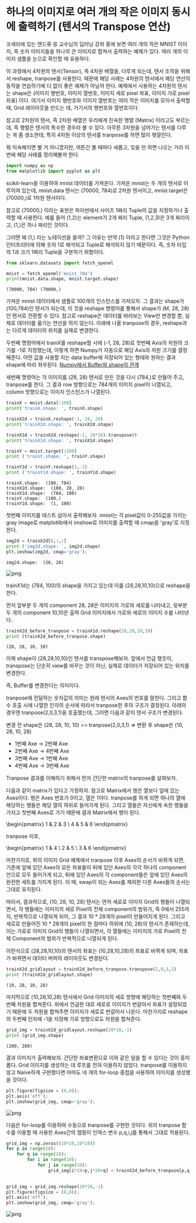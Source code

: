 # 하나의 이미지로 여러 개의 작은 이미지 동시에 출력하기 (텐서의 Transpose 연산)


코세라에 있는 엔드류 응 교수님의 딥러닝 강좌 중에 보면 여러 개의 작은 MNIST 이미지, 즉 숫자 이미지들을 하나의 큰 이미지로 합쳐서 출력하는 예제가 있다. 여러 개의 이미지 샘플을 눈으로 확인할 때 유용하다. 

이 과정에서 4차원의 텐서(Tensor), 즉 4차원 배열을, 다루게 되는데, 텐서 조작을 위해서 reshape, tranpose를 사용한다. 때문에 해당 사례는 4차원의 텐서에서 해당 연산의 동작을 연습하기에 더 없이 좋은 예제가 아닐까 한다. 예제에서 사용하는 4차원의 텐서는 shape은 (이미지 행번호, 이미지 열번호, 이미지 세로 pixel 좌표, 이미지 가로 pixel 좌표) 이다. 여기서 이미지 행번호와 이미지 열번호는 여러 작은 이미지를 모아서 출력할 때, Grid 레이아웃을 만드는 데, 거기서의 행번호와 열번호이다.

참고로 2차원의 텐서, 즉 2차원 배열은 우리에게 친숙한 행렬 (Matrix) 이라고도 부르는데, 즉 행렬은 텐서의 특수한 경우라 볼 수 있다. 아무튼 3차원을 넘어가는 텐서를 다루는 게 좀 생소한데, 특히 4차원 이상의 텐서를 tranpose를 하면 많이 헷깔린다.

뭐 익숙해지면 별 거 아니겠지만, 여튼간 볼 때마다 새롭고, 잊을 만 하면 나오는 거라 이번에 해당 사례를 정리해볼까 한다. 


```python
import numpy as np
from matplotlib import pyplot as plt
```

scikit-learn을 이용하여 mnist 데이터를 가져온다. 가져온 mnist는 두 개의 텐서로 이루어져 있는데, mnist.data 텐서는 (70000, 784)로 2차원 텐서이고, mnist.target은 (70000,)로 1차원 텐서이다. 

참고로 (70000,) 이라는 표현은 파이썬에서 사이즈 1짜리 Tuple의 값을 지정하거나 출력할 때 사용한다. 예를 들어 (1,2)는 element가 2개 짜리 Tuple, (1,2,3)은 3개 짜리이고, (1,)은 하나 짜리인 것이다. 

그러면 왜 (1,) 라는 노테이션을 쓸까? 그 이유는 만약 (1) 이라고 한다면 그것은 Python 인터프리터에 의해 숫자 1로 해석되고 Tuple로 해석되지 않기 때문이다. 즉, 숫자 타입의 1과 크기 1짜리 Tuple을 구분하기 위함이다. 



```python
from sklearn.datasets import fetch_openml

mnist = fetch_openml('mnist_784')
print(mnist.data.shape, mnist.target.shape)
```

    (70000, 784) (70000,)


가져온 mnist 데이터에서 샘플로 100개의 인스턴스를 가져오자. 그 결과는 shape가 (100,784)인 텐서가 되는데, 이 것을 reshape 명령어를 통해서 shape가 (M, 28, 28)인 텐서로 전환할 수 있다. 참고로 reshape은 데이터를 바라보는 View만 변경할 뿐, 실제로 데이터를 옮기는 연산을 하지 않는다. 아래에 나올 tranpose의 경우, reshape과는 다르게 데이터의 위치를 실제로 변경한다.

두번째 명령어에서 trainX를 reshape할 시에 (-1, 28, 28)로 첫번째 Axis의 차원의 크기를 -1로 지정했는데, 이렇게 하면 Numpy가 자동으로 해당 Axis의 차원 크기를 결정해준다. 어떤 값을 사용할 지는 data buffer에 저장되어 있는 형태와 원하는 결과 shape에 따라 좌우된다. [Numpy에서 Buffer와 shape의 관계](https://stackoverflow.com/questions/22053050/difference-between-numpy-array-shape-r-1-and-r/22074424)

세번째 명령어는 각 이미지를 (28, 28) 텐서로 만든 것을 다시 (784,)로 만들어 주고, tranpose를 한다. 그 결과 row 방향으로는 784개의 이미지 pixel이 나열되고, column 방향으로는 이미지 인스턴스가 나열된다.


```python
trainX = mnist.data[:100]
print('trainX.shape: ', trainX.shape)

trainX2d = trainX.reshape(-1, 28, 28)
print('trainX2d.shape: ', trainX2d.shape)

trainX1d = trainX2d.reshape(-1, 28*28).transpose()
print('trainX1d.shape: ', trainX1d.shape)

trainY = mnist.target[:100]
print ('trainY.shape: ', trainY.shape)

trainY1d = trainY.reshape(1,-1)
print ('trainY1d.shape: ', trainY1d.shape)
```

    trainX.shape:  (100, 784)
    trainX2d.shape:  (100, 28, 28)
    trainX1d.shape:  (784, 100)
    trainY.shape:  (100,)
    trainY1d.shape:  (1, 100)


첫번째 이미지를 테스트 삼아서 출력해보자. mnist는 각 pixel값이 0-255값을 가지는 gray image로 matplotlib에서 imshow로 이미지를 출력할 때 cmap을 'gray'로 지정한다. 


```python
img2d = trainX2d[0,:,:]
print ('img2d.shape: ', img2d.shape)
plt.imshow(img2d, cmap='gray');
```

    img2d.shape:  (28, 28)



![png](/images/Plot_small_multiple_images_together_files/Plot_small_multiple_images_together_7_1.png)


trainX1d는 (784, 100)의 shape을 가지고 있는데 이를 (28,28,10,10)으로 reshape을 한다. 

먼저 앞부분 두 개의 component 28, 28은 이미지의 가로와 세로를 나타내고, 
뒷부분 두 개의 component 10,10은 출력 Grid 이미지에서 가로와 세로의 이미지 수를 나타낸다. 


```python
trainX2d_before_tranpose = trainX1d.reshape(28,28,10,10)
print (trainX2d_before_tranpose.shape)
```

    (28, 28, 10, 10)


이제 shape이 (28,28,10,10)인 텐서를 transpose해보자. 앞에서 언급 했듯이, transpose는 단순히 view를 바꾸는 것이 아닌, 실제로 데이터가 저장되어 있는 위치를 변경한다.

즉, Buffer를 변경한다는 의미이다. 

tranpose에 전달하는 숫자값의 의미는 원래 텐서의 Axes의 번호를 말한다. 그리고 함수 호출 시에 나열한 인자의 순서에 따라서 tranpose한 후의 구조가 결정된다. 아래의 경우엔 tranpose(2,0,3,1)을 호출했는데, 그러면 다음과 같이 텐서 구조가 변경된다.

변경 전 shape은 (28, 28, 10, 10) => tranpose(2,0,3,1) => 변환 후 shape은 (10, 28, 10, 28)
* 1번째 Axe -> 2번째 Axe
* 2번째 Axe -> 4번째 Axe
* 3번째 Axe -> 1번째 Axe
* 4번째 Axe -> 3번째 Axe


Tranpose 결과를 이해하기 위해서 먼저 간단한 matrix의 tranpose를 살펴보자. 

다음과 같이 matrix가 있다고 가정하자. 참고로 Matrix에서 행은 열보다 앞에 있는 Axes이다. 행은 Axes 번호가 0이고, 열은 1이다. tranpose를 하게 되면 하나의 열에 해당하는 행들은 해당 열의 하위로 들어가게 된다. 그리고 열들은 자신에게 속한 행들을 가지고 첫번째 Axes로 가기 때문에 결과 Matrix에서 행이 된다. 

\begin{pmatrix} 1 & 2 & 3 \\ 4 & 5 & 6 \end{pmatrix}

tranpose 이후,

\begin{pmatrix} 1 & 4 \\ 2 & 5 \\ 3 & 6 \end{pmatrix}



마찬가지로, 위의 이미지 Grid 예제에서 tranpose 이후 Axes의 순서가 바뀌게 되면, 기존에 앞에 있던 Axes의 모든 좌표들이 뒤에 있던 Axes의 각각 하나의 component 안으로 모두 들어가게 되고, 뒤에 있던 Axes의 각 component들은 앞에 있던 Axes의 완전한 세트를 가지게 된다. 이 때, swap이 되는 Axes를 제외한 다른 Axes들의 순서는 그대로 유지된다. 

따라서, 결과적으로, (10, 28, 10, 28) 텐서는 먼저 세로로 이미지 Grid의 행들이 나열되면서, 각 행들에는 이미지의 세로 Pixel의 전체 component의 범위가, 즉 0에서 255까지, 반복적으로 나열되게 되어, 그 결과 10 * 28개의 pixel이 만들어지게 된다. 그리고 세로로 만들어진 10 * 28개의 pixel의 한 점마다 하위에 (10, 28)의 텐서가 존재하는데, 이는 가로로 이미지 Grid의 행들이 나열되면서, 각 열들에는 이미지의 가로 Pixel의 전체 Component의 범위가 반복적으로 나열되게 된다. 

이런식으로 (28,28,10,10)의 텐서의 좌표는 (10,28,10,28)의 좌표로 바뀌게 되며, 좌표가 바뀌면서 데이터 버퍼의 레이아웃도 변경된다. 




```python
trainX2d_gridlayout = trainX2d_before_tranpose.transpose(2,0,3,1)
print (trainX2d_gridlayout.shape)
```

    (10, 28, 10, 28)


마지막으로 (10,28,10,28) 텐서에서 Grid 이미지의 세로 방향에 해당하는 첫번째와 두번째 차원을 합쳐준다. 위에서 언급한 대로 세로로 이미지가 번갈아서 좌표가 설정되었기 때문에 두 차원을 합쳐주면 이미지가 세로로 번갈아서 나온다. 마찬가지로 reshape의 두번째 인자에 -1을 지정해 가로 방향으로도 차원을 합쳐준다. 


```python
grid_img = trainX2d_gridlayout.reshape(28*10,-1)
print (grid_img.shape)
```

    (280, 280)


결과 이미지가 출력해보자. 간단한 좌표변환으로 이와 같은 일을 할 수 있다는 것이 흥미롭다. Grid 이미지를 생성하는 데 루프를 전혀 이용하지 않았다. tranpose를 이용하지 않고 Naive하게 구현했다면 아마도 네 개의 for-loop 중첩을 사용하여 이미지를 생성했을 것이다. 


```python
plt.figure(figsize = (8,8));
plt.axis('off');
plt.imshow(grid_img, cmap='gray');
```


![png](/images/Plot_small_multiple_images_together_files/Plot_small_multiple_images_together_15_0.png)


다음은 for-loop를 이용하여 수동으로 tranpose를 구현한 것이다. 위의 tranpose 함수를 이용할 때 사용한 Axes간의 맵핑이 인덱스 변수 p,q,i,j를 통해서 그대로 적용된다. 


```python
grid_img = np.zeros((10*28,10*28))
for p in range(28):
    for q in range(28):
        for i in range(10):
            for j in range(10):
                grid_img[i*28+p,j*28+q] = trainX2d_before_tranpose[p,q,i,j]

                
grid_img = grid_img.reshape(10*28,-1)
plt.figure(figsize = (8,8));
plt.axis('off');
plt.imshow(grid_img, cmap='gray');
```


![png](/images/Plot_small_multiple_images_together_files/Plot_small_multiple_images_together_17_0.png)



```python

```
